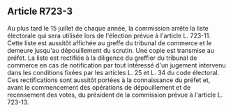 Article R723-3
----
Au plus tard le 15 juillet de chaque année, la commission arrête la liste
électorale qui sera utilisée lors de l'élection prévue à l'article L. 723-11.
Cette liste est aussitôt affichée au greffe du tribunal de commerce et le
demeure jusqu'au dépouillement du scrutin. Une copie est transmise au préfet. La
liste est rectifiée à la diligence du greffier du tribunal de commerce en cas de
notification par tout intéressé d'un jugement intervenu dans les conditions
fixées par les articles L. 25 et L. 34 du code électoral. Ces rectifications
sont aussitôt portées à la connaissance du préfet et, avant le commencement des
opérations de dépouillement et de recensement des votes, du président de la
commission prévue à l'article L. 723-13.
